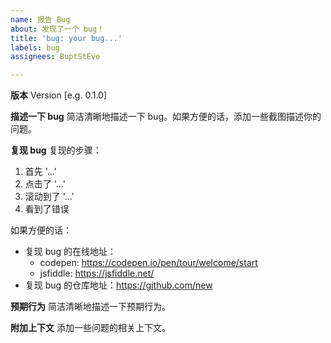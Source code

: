 ```yaml
---
name: 报告 Bug
about: 发现了一个 bug！
title: 'bug: your bug...'
labels: bug
assignees: BuptStEve

---
```


**版本**
Version [e.g. 0.1.0]

**描述一下 bug**
简洁清晰地描述一下 bug。如果方便的话，添加一些截图描述你的问题。

**复现 bug**
复现的步骤：

1. 首先 '...'
2. 点击了 '...'
3. 滚动到了 '...'
4. 看到了错误

如果方便的话：

* 复现 bug 的在线地址：
  * codepen: https://codepen.io/pen/tour/welcome/start
  * jsfiddle: https://jsfiddle.net/
* 复现 bug 的仓库地址：https://github.com/new

**预期行为**
简洁清晰地描述一下预期行为。

**附加上下文**
添加一些问题的相关上下文。
